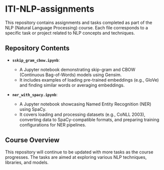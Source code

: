 # ITI-NLP-assignments

This repository contains assignments and tasks completed as part of the NLP (Natural Language Processing) course. Each file corresponds to a specific task or project related to NLP concepts and techniques.

## Repository Contents

- **`sskip_gram_cbow.ipynb`**: 
  - A Jupyter notebook demonstrating skip-gram and CBOW (Continuous Bag-of-Words) models using Gensim. 
  - It includes examples of loading pre-trained embeddings (e.g., GloVe) and finding similar words or averaging embeddings.

- **`ner_with_spacy.ipynb`**:
  - A Jupyter notebook showcasing Named Entity Recognition (NER) using SpaCy.
  - It covers loading and processing datasets (e.g., CoNLL 2003), converting data to SpaCy-compatible formats, and preparing training configurations for NER pipelines.

## Course Overview

This repository will continue to be updated with more tasks as the course progresses. The tasks are aimed at exploring various NLP techniques, libraries, and models.
